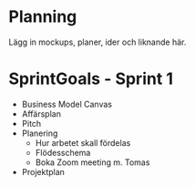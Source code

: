 # Planning
Lägg in mockups, planer, ider och liknande här.

# SprintGoals - Sprint 1

- Business Model Canvas
- Affärsplan
- Pitch
- Planering
  - Hur arbetet skall fördelas 
  - Flödesschema 
  - Boka Zoom meeting m. Tomas 
- Projektplan
  
  
